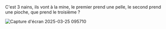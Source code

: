 C'est 3 nains, ils vont à la mine, le premier prend une pelle, le second prend une pioche, que prend le troisième ?

![Capture d'écran 2025-03-25 095710](https://github.com/user-attachments/assets/31946e35-6e9a-46ff-bba1-6273740c30b3)


